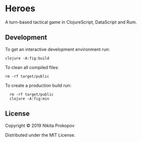 # Heroes

A turn-based tactical game in ClojureScript, DataScript and Rum.

## Development

To get an interactive development environment run:

    clojure -A:fig:build

To clean all compiled files:

    rm -rf target/public

To create a production build run:

	  rm -rf target/public
	  clojure -A:fig:min


## License

Copyright © 2019 Nikita Prokopov

Distributed under the MIT License.

